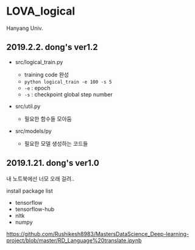 # LOVA_logical
Hanyang Univ.

2019.2.2. dong's ver1.2
----
- src/logical_train.py
  - training code 완성
  - ```python logical_train -e 100 -s 5```
  - ```-e``` : epoch
  - ```-s``` : checkpoint global step number
  
- src/util.py
  - 필요한 함수들 모아둠

- src/models/py
  - 필요한 모델 생성하는 코드들


2019.1.21. dong's ver1.0
----
내 노트북에선 너모 오래 걸려..

install package list
- tensorflow
- tensorflow-hub
- nltk
- numpy

https://github.com/Rushikesh8983/MastersDataScience_Deep-learning-project/blob/master/RD_Language%20translate.ipynb
